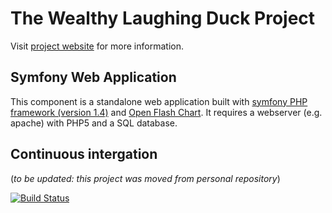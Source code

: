 The Wealthy Laughing Duck Project
=================================

Visit [project website](http://wealthy-laughing-duck.github.io/) for more information.

Symfony Web Application
-----------------------

This component is a standalone web application built with
[symfony PHP framework (version 1.4)](http://symfony.com/legacy)
and [Open Flash Chart](http://teethgrinder.co.uk/open-flash-chart/).
It requires a webserver (e.g. apache) with PHP5 and a SQL database.

Continuous intergation
----------------------

(*to be updated: this project was moved from personal repository*)

[![Build Status](https://travis-ci.org/tkoomzaaskz/homeBudget.png)](https://travis-ci.org/tkoomzaaskz/homeBudget)
